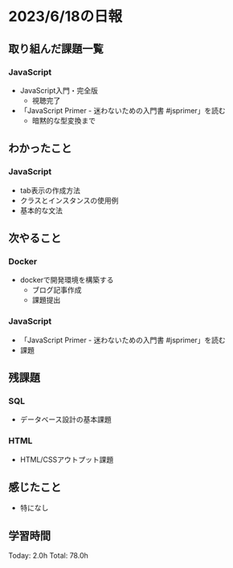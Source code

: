 # 2023/6/18の日報
## 取り組んだ課題一覧
### JavaScript
* JavaScript入門・完全版
    * 視聴完了
* 「JavaScript Primer - 迷わないための入門書 #jsprimer」を読む
    * 暗黙的な型変換まで
## わかったこと
### JavaScript
* tab表示の作成方法
* クラスとインスタンスの使用例
* 基本的な文法
## 次やること
### Docker
* dockerで開発環境を構築する
    * ブログ記事作成
    * 課題提出
### JavaScript
* 「JavaScript Primer - 迷わないための入門書 #jsprimer」を読む
* 課題
## 残課題
### SQL
* データベース設計の基本課題
### HTML
* HTML/CSSアウトプット課題
## 感じたこと
* 特になし
## 学習時間
Today: 2.0h
Total: 78.0h
